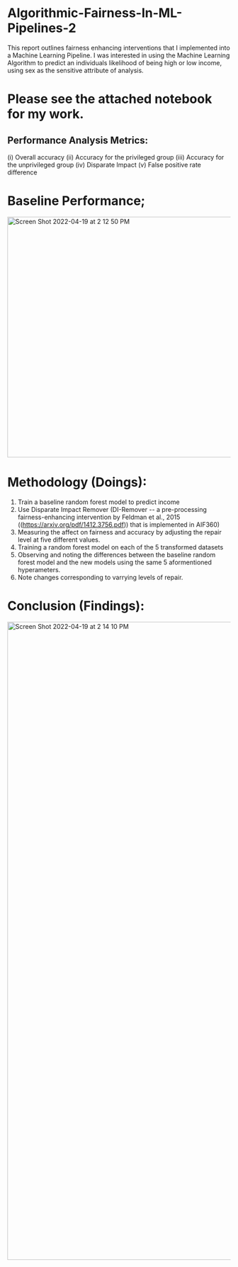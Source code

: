 # Algorithmic-Fairness-In-ML-Pipelines-2
This report outlines fairness enhancing interventions that I implemented into a Machine Learning Pipeline. I was interested in using the Machine Learning Algorithm to predict an individuals likelihood of being high or low income, using sex as the sensitive attribute of analysis. 


# Please see the attached notebook for my work.



## Performance Analysis Metrics:

(i) Overall accuracy
(ii) Accuracy for the privileged group
(iii) Accuracy for the unprivileged group
(iv) Disparate Impact
(v) False positive rate difference

# Baseline Performance; 
<img width="543" alt="Screen Shot 2022-04-19 at 2 12 50 PM" src="https://user-images.githubusercontent.com/97006483/164068855-bd94b704-65de-4240-9047-e08ad0a08c9c.png">

# Methodology (Doings):

  1. Train a baseline random forest model to predict income
  2. Use Disparate Impact Remover (DI-Remover -- a pre-processing fairness-enhancing intervention by Feldman et al., 2015 ((https://arxiv.org/pdf/1412.3756.pdf)) that is implemented in AIF360)
  3. Measuring the affect on fairness and accuracy by adjusting  the repair level at five different values.
  4. Training a random forest model on each of the 5 transformed datasets
  5. Observing and noting the differences between the baseline random forest model and the new models using the same 5 aformentioned hyperameters.
  6. Note changes corresponding to varrying levels of repair. 


# Conclusion (Findings):

<img width="1440" alt="Screen Shot 2022-04-19 at 2 14 10 PM" src="https://user-images.githubusercontent.com/97006483/164069044-f238462f-1854-4d00-9241-4da6e8d0789a.png">

